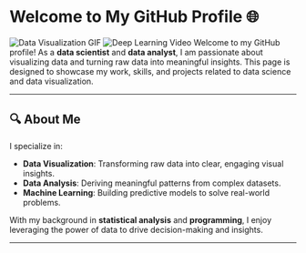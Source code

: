 # Welcome to My GitHub Profile 🌐

![Data Visualization GIF](./fire.gif)
![Deep Learning Video](./1.gif)
Welcome to my GitHub profile! As a **data scientist** and **data analyst**, I am passionate about visualizing data and turning raw data into meaningful insights. This page is designed to showcase my work, skills, and projects related to data science and data visualization.

---

## 🔍 About Me

I specialize in:
- **Data Visualization**: Transforming raw data into clear, engaging visual insights.
- **Data Analysis**: Deriving meaningful patterns from complex datasets.
- **Machine Learning**: Building predictive models to solve real-world problems.

With my background in **statistical analysis** and **programming**, I enjoy leveraging the power of data to drive decision-making and insights.

---
